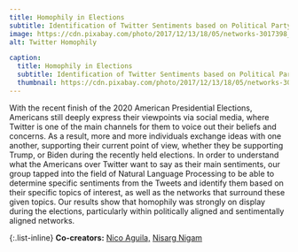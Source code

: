 ```yaml
---
title: Homophily in Elections
subtitle: Identification of Twitter Sentiments based on Political Party and their Homophily during the 2020 American Presidential Elections
image: https://cdn.pixabay.com/photo/2017/12/13/18/05/networks-3017398_1280.jpg
alt: Twitter Homophily

caption:
  title: Homophily in Elections
  subtitle: Identification of Twitter Sentiments based on Political Party and their Homophily during the 2020 American Presidential Elections
  thumbnail: https://cdn.pixabay.com/photo/2017/12/13/18/05/networks-3017398_1280.jpg
---
```

With the recent finish of the 2020 American Presidential Elections, Americans still deeply express their viewpoints via social media, where Twitter is one of the main channels for them to voice out their beliefs and concerns. As a result, more and more individuals exchange ideas with one another, supporting their current point of view, whether they be supporting Trump, or Biden during the recently held elections. In order to understand what the Americans over Twitter want to say as their main sentiments, our group tapped into the field of Natural Language Processing to be able to determine specific sentiments from the Tweets and identify them based on their specific topics of interest, as well as the networks that surround these given topics. Our results show that homophily was strongly on display during the elections, particularly within politically aligned and sentimentally aligned networks.

{:.list-inline}
**Co-creators:**
[Nico Aguila,](https://www.linkedin.com/in/nico-aguila)
[Nisarg Nigam](https://www.linkedin.com/in/nisargnigam)
